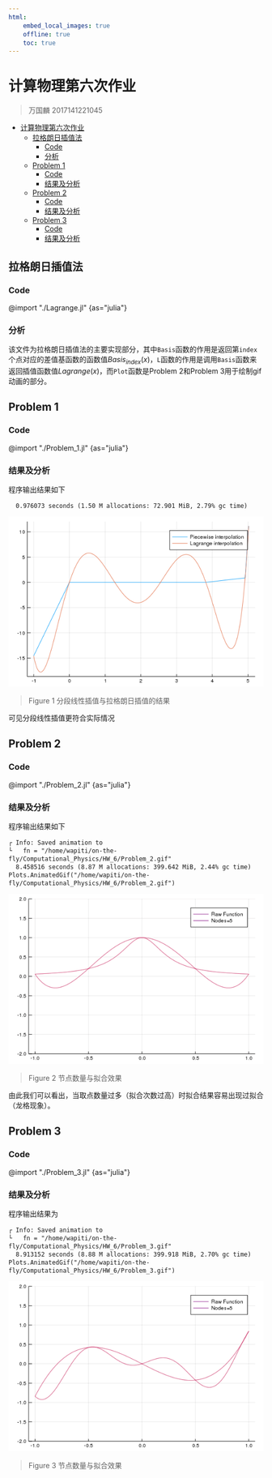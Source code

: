 ```yaml
---
html:
    embed_local_images: true
    offline: true
    toc: true
---
```

# 计算物理第六次作业

> 万国麟
> 2017141221045

<!-- @import "[TOC]" {cmd="toc" depthFrom=1 depthTo=6 orderedList=false} -->

<!-- code_chunk_output -->

* [计算物理第六次作业](#计算物理第六次作业)
	* [拉格朗日插值法](#拉格朗日插值法)
		* [Code](#code)
		* [分析](#分析)
	* [Problem 1](#problem-1)
		* [Code](#code-1)
		* [结果及分析](#结果及分析)
	* [Problem 2](#problem-2)
		* [Code](#code-2)
		* [结果及分析](#结果及分析-1)
	* [Problem 3](#problem-3)
		* [Code](#code-3)
		* [结果及分析](#结果及分析-2)

<!-- /code_chunk_output -->

## 拉格朗日插值法
### Code
@import "./Lagrange.jl" {as="julia"}
### 分析
该文件为拉格朗日插值法的主要实现部分，其中`Basis`函数的作用是返回第`index`个点对应的差值基函数的函数值$Basis_{index}(x)$，`L`函数的作用是调用`Basis`函数来返回插值函数值$Lagrange(x)$，而`Plot`函数是Problem 2和Problem 3用于绘制gif动画的部分。
## Problem 1
### Code
@import "./Problem_1.jl" {as="julia"}
### 结果及分析
程序输出结果如下
```
  0.976073 seconds (1.50 M allocations: 72.901 MiB, 2.79% gc time)
```
![Problem_1](Problem_1.png)
>Figure 1 分段线性插值与拉格朗日插值的结果

可见分段线性插值更符合实际情况
## Problem 2
### Code
@import "./Problem_2.jl" {as="julia"}
### 结果及分析
程序输出结果如下
```
┌ Info: Saved animation to 
└   fn = "/home/wapiti/on-the-fly/Computational_Physics/HW_6/Problem_2.gif"
  8.458516 seconds (8.87 M allocations: 399.642 MiB, 2.44% gc time)
Plots.AnimatedGif("/home/wapiti/on-the-fly/Computational_Physics/HW_6/Problem_2.gif")
```
![Problem_2](Problem_2.gif)
>Figure 2 节点数量与拟合效果

由此我们可以看出，当取点数量过多（拟合次数过高）时拟合结果容易出现过拟合（龙格现象）。
## Problem 3
### Code
@import "./Problem_3.jl" {as="julia"}
### 结果及分析
程序输出结果为
```
┌ Info: Saved animation to 
└   fn = "/home/wapiti/on-the-fly/Computational_Physics/HW_6/Problem_3.gif"
  8.913152 seconds (8.88 M allocations: 399.918 MiB, 2.70% gc time)
Plots.AnimatedGif("/home/wapiti/on-the-fly/Computational_Physics/HW_6/Problem_3.gif")
```
![Problem_3](Problem_3.gif)
>Figure 3 节点数量与拟合效果